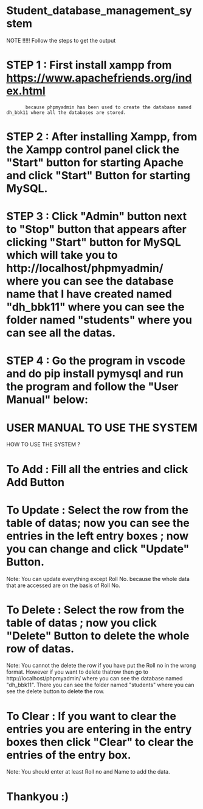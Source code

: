 # Student_database_management_system

NOTE !!!!! Follow the steps to get the output

# STEP 1 : First install xampp from https://www.apachefriends.org/index.html
           because phpmyadmin has been used to create the database named dh_bbk11 where all the databases are stored.
           

# STEP 2 : After installing Xampp, from the Xampp control panel click the "Start" button for starting Apache and click "Start" Button              for starting MySQL.


# STEP 3 : Click "Admin" button next to "Stop" button that appears after clicking "Start" button for MySQL  which will take you to                  http://localhost/phpmyadmin/ where you can see the database name that I have created named "dh_bbk11" where you can see the              folder named "students" where you can see all the datas.


# STEP 4 : Go the program in vscode and do pip install pymysql and run the program and follow the "User Manual" below:



# USER MANUAL TO USE THE SYSTEM

HOW TO USE THE SYSTEM ?

# To Add    : Fill all the entries and click Add Button

# To Update : Select the row from the table of datas; now you can see the entries in the left entry boxes ; now you can change and click               "Update" Button. 
Note: You can update everything except Roll No. because the whole data that are accessed are on the basis of Roll No.
              

# To Delete : Select the row from the table of datas ; now you click "Delete" Button to delete the whole row of datas.
Note: You cannot the delete the row if you have put the Roll no in the wrong format. However if you want to delete thatrow then go to http://localhost/phpmyadmin/ where you can see the database named "dh_bbk11". There you can see the folder named "students" where you can see the delete button to delete the row.
              

# To Clear  : If you want to clear the entries you are entering in the entry boxes then click "Clear" to clear the entries of the entry               box.


Note: You should enter at least Roll no and Name to add the data.

# Thankyou :)
